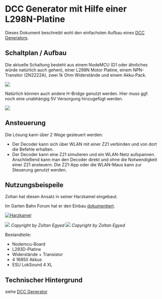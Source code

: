 # DCC Generator mit Hilfe einer L298N-Platine

Dieses Dokument beschreibt wohl den einfachsten Aufbau eines [DCC Generators](index.md).

## Schaltplan / Aufbau

Die aktuelle Schaltung besteht aus einem NodeMCU (D1 oder ähnliches würde natürlich auch gehen), einer L298N Motor Platine, einem NPN-Transitor (2N2222A), zwei 1k Ohm Widerstände und einem Akku-Pack.

![](/img/L298nDCC.png)

Natürlich können auch andere H-Bridge genutzt werden. Hier muss ggf. noch eine unabhängig 5V Versorgung hinzugefügt werden.


![](https://www.open4me.de/my-content/20170708_DCC_Generator.jpg)

## Ansteuerung

Die Lösung kann über 2 Wege gesteuert werden:

* Der Decoder kann sich über WLAN mit einer Z21 verbinden und von dort die Befehle erhalten.
* Der Decoder kann eine Z21 simulieren und ein WLAN-Netz aufspannen.
   Anschließend kann man den Decoder direkt und ohne die Notwendigkeit einer Z21 ansteuern. Die Z21-App oder die WLAN-Maus kann zur Steuerung genutzt werden.



## Nutzungsbeispeile
Zoltan hat diesen Ansatz in seiner Harzkamel eingebaut.

Im Garten Bahn Forum hat er den Einbau [dokumentiert](http://www.gbforum.de/viewtopic.php?f=17&t=1087).

[![Harzkamel](https://img.youtube.com/vi/voZzVlcHkOM/0.jpg)](https://www.youtube.com/watch?v=voZzVlcHkOM)

![](/img/DCC_Generator1.jpg)
*Copyright by Zoltan Egyed*
![](/img/DCC_Generator2.jpg)
*Copyright by Zoltan Egyed*

Bestandteile:
- Nodemcu-Board
- L293D-Platine
- Widerstände + Transistor
- 4 16850 Akkus
- ESU LokSound 4 XL 
 
## Technischer Hintergrund

siehe [DCC Generator](index.md)